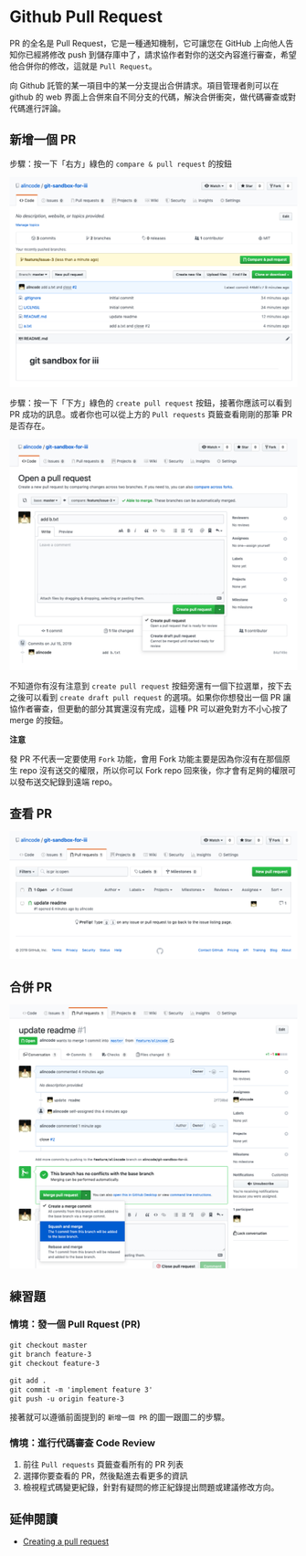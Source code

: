 # Github Pull Request

PR 的全名是 Pull Request，它是一種通知機制，它可讓您在 GitHub 上向他人告知你已經將修改 push 到儲存庫中了，請求協作者對你的送交內容進行審查，希望他合併你的修改，這就是 `Pull Request`。

向 Github 託管的某一項目中的某一分支提出合併請求。項目管理者則可以在 github 的 web 界面上合併來自不同分支的代碼，解決合併衝突，做代碼審查或對代碼進行評論。

## 新增一個 PR

步驟：按一下「右方」綠色的 `compare & pull request` 的按鈕

![](assets/create_pr.png)

步驟：按一下「下方」綠色的 `create pull request` 按鈕，接著你應該可以看到 PR 成功的訊息。或者你也可以從上方的 `Pull requests` 頁籤查看剛剛的那筆 PR 是否存在。

![](assets/create_pr2.png)

不知道你有沒有注意到 `create pull request` 按鈕旁還有一個下拉選單，按下去之後可以看到 `create draft pull request` 的選項。如果你你想發出一個 PR 讓協作者審查，但更動的部分其實還沒有完成，這種 PR 可以避免對方不小心按了 merge 的按鈕。

**注意**

發 PR 不代表一定要使用 `Fork` 功能，會用 Fork 功能主要是因為你沒有在那個原生 repo 沒有送交的權限，所以你可以 Fork repo 回來後，你才會有足夠的權限可以發布送交紀錄到遠端 repo。

## 查看 PR

![](assets/pr_list.png)

## 合併 PR

![](assets/merge-pr.png)

## 練習題

### 情境：發一個 Pull Rquest (PR)

```
git checkout master
git branch feature-3
git checkout feature-3
```

```
git add .
git commit -m 'implement feature 3'
git push -u origin feature-3
```

接著就可以遵循前面提到的 `新增一個 PR` 的圖一跟圖二的步驟。

### 情境：進行代碼審查 Code Review

1. 前往 `Pull requests` 頁籤查看所有的 PR 列表
1. 選擇你要查看的 PR，然後點進去看更多的資訊
1. 檢視程式碼變更紀錄，針對有疑問的修正紀錄提出問題或建議修改方向。

## 延伸閱讀

- [Creating a pull request](https://help.github.com/en/articles/creating-a-pull-request)
